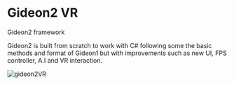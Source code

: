 # Gideon2 VR
Gideon2 framework

Gideon2 is built from scratch to work with C# following some the basic methods and format of Gideon1 but with improvements such as new UI, FPS controller, A.I and VR interaction.

![gideon2VR](https://github.com/AlienCyberCoat/Gideon2-VR/assets/77039180/f7c2100d-b587-4b1b-b9e9-353efe662b22)





